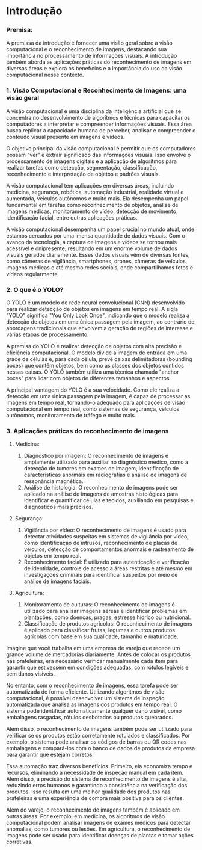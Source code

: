 # Introdução

### Premisa: 

A premissa da introdução é fornecer uma visão geral sobre a visão computacional e o reconhecimento de imagens, destacando sua importância no processamento de informações visuais. A introdução também aborda as aplicações práticas do reconhecimento de imagens em diversas áreas e explora os benefícios e a importância do uso da visão computacional nesse contexto.

### 1. Visão Computacional e Reconhecimento de Imagens: uma visão geral

A visão computacional é uma disciplina da inteligência artificial que se concentra no desenvolvimento de algoritmos e técnicas para capacitar os computadores a interpretar e compreender informações visuais. Essa área busca replicar a capacidade humana de perceber, analisar e compreender o conteúdo visual presente em imagens e vídeos.

O objetivo principal da visão computacional é permitir que os computadores possam "ver" e extrair significado das informações visuais. Isso envolve o processamento de imagens digitais e a aplicação de algoritmos para realizar tarefas como detecção, segmentação, classificação, reconhecimento e interpretação de objetos e padrões visuais.

A visão computacional tem aplicações em diversas áreas, incluindo medicina, segurança, robótica, automação industrial, realidade virtual e aumentada, veículos autônomos e muito mais. Ela desempenha um papel fundamental em tarefas como reconhecimento de objetos, análise de imagens médicas, monitoramento de vídeo, detecção de movimento, identificação facial, entre outras aplicações práticas.

A visão computacional desempenha um papel crucial no mundo atual, onde estamos cercados por uma imensa quantidade de dados visuais. Com o avanço da tecnologia, a captura de imagens e vídeos se tornou mais acessível e onipresente, resultando em um enorme volume de dados visuais gerados diariamente. Esses dados visuais vêm de diversas fontes, como câmeras de vigilância, smartphones, drones, câmeras de veículos, imagens médicas e até mesmo redes sociais, onde compartilhamos fotos e vídeos regularmente.

### 2. O que é o YOLO?

O YOLO é um modelo de rede neural convolucional (CNN) desenvolvido para realizar detecção de objetos em imagens em tempo real. A sigla "YOLO" significa "You Only Look Once", indicando que o modelo realiza a detecção de objetos em uma única passagem pela imagem, ao contrário de abordagens tradicionais que envolvem a geração de regiões de interesse e várias etapas de processamento.

A premisa do YOLO é realizar detecção de objetos com alta precisão e eficiência computacional. O modelo divide a imagem de entrada em uma grade de células e, para cada célula, prevê caixas delimitadoras (bounding boxes) que contêm objetos, bem como as classes dos objetos contidos nessas caixas. O YOLO também utiliza uma técnica chamada "anchor boxes" para lidar com objetos de diferentes tamanhos e aspectos.

A principal vantagem do YOLO é a sua velocidade. Como ele realiza a detecção em uma única passagem pela imagem, é capaz de processar as imagens em tempo real, tornando-o adequado para aplicações de visão computacional em tempo real, como sistemas de segurança, veículos autônomos, monitoramento de tráfego e muito mais.

### 3. Aplicações práticas do reconhecimento de imagens

1. Medicina:

    1. Diagnóstico por imagem: O reconhecimento de imagens é amplamente utilizado para auxiliar no diagnóstico médico, como a detecção de tumores em exames de imagem, identificação de características anormais em radiografias e análise de imagens de ressonância magnética.
    2. Análise de histologia: O reconhecimento de imagens pode ser aplicado na análise de imagens de amostras histológicas para identificar e quantificar células e tecidos, auxiliando em pesquisas e diagnósticos mais precisos.

2. Segurança:

    1. Vigilância por vídeo: O reconhecimento de imagens é usado para detectar atividades suspeitas em sistemas de vigilância por vídeo, como identificação de intrusos, reconhecimento de placas de veículos, detecção de comportamentos anormais e rastreamento de objetos em tempo real.
    2. Reconhecimento facial: É utilizado para autenticação e verificação de identidade, controle de acesso a áreas restritas e até mesmo em investigações criminais para identificar suspeitos por meio de análise de imagens faciais.

3. Agricultura:

    1. Monitoramento de culturas: O reconhecimento de imagens é utilizado para analisar imagens aéreas e identificar problemas em plantações, como doenças, pragas, estresse hídrico ou nutricional.
    2. Classificação de produtos agrícolas: O reconhecimento de imagens é aplicado para classificar frutas, legumes e outros produtos agrícolas com base em sua qualidade, tamanho e maturidade.

Imagine que você trabalha em uma empresa de varejo que recebe um grande volume de mercadorias diariamente. Antes de colocar os produtos nas prateleiras, era necessário verificar manualmente cada item para garantir que estivessem em condições adequadas, com rótulos legíveis e sem danos visíveis.

No entanto, com o reconhecimento de imagens, essa tarefa pode ser automatizada de forma eficiente. Utilizando algoritmos de visão computacional, é possível desenvolver um sistema de inspeção automatizada que analisa as imagens dos produtos em tempo real. O sistema pode identificar automaticamente qualquer dano visível, como embalagens rasgadas, rótulos desbotados ou produtos quebrados.

Além disso, o reconhecimento de imagens também pode ser utilizado para verificar se os produtos estão corretamente rotulados e classificados. Por exemplo, o sistema pode analisar os códigos de barras ou QR codes nas embalagens e compará-los com o banco de dados de produtos da empresa para garantir que estejam corretos.

Essa automação traz diversos benefícios. Primeiro, ela economiza tempo e recursos, eliminando a necessidade de inspeção manual em cada item. Além disso, a precisão do sistema de reconhecimento de imagens é alta, reduzindo erros humanos e garantindo a consistência na verificação dos produtos. Isso resulta em uma melhor qualidade dos produtos nas prateleiras e uma experiência de compra mais positiva para os clientes.

Além do varejo, o reconhecimento de imagens também é aplicado em outras áreas. Por exemplo, em medicina, os algoritmos de visão computacional podem analisar imagens de exames médicos para detectar anomalias, como tumores ou lesões. Em agricultura, o reconhecimento de imagens pode ser usado para identificar doenças de plantas e tomar ações corretivas.

